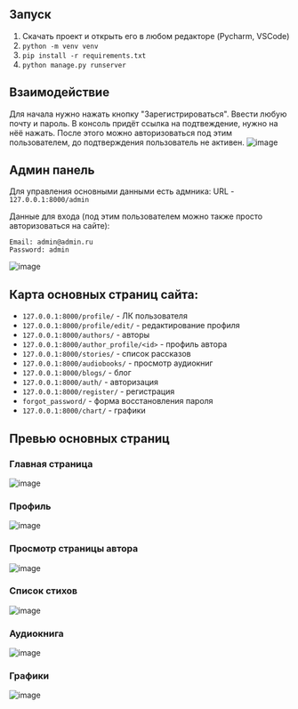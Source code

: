 ## Запуск
1. Скачать проект и открыть его в любом редакторе (Pycharm, VSCode)
2. `python -m venv venv`
3. `pip install -r requirements.txt`
4. `python manage.py runserver`

## Взаимодействие
Для начала нужно нажать кнопку "Зарегистрироваться". Ввести любую почту и пароль. В консоль придёт ссылка на подтвеждение, нужно на нёё нажать. После этого можно авторизоваться под этим пользователем, до подтверждения пользователь не активен.
![image](https://github.com/user-attachments/assets/d373f54a-0ef3-4724-b72d-86cbc22069d3)

## Админ панель

Для управления основными данными есть адмника:
URL - `127.0.0.1:8000/admin`

Данные для входа (под этим пользователем можно также просто авторизоваться на сайте):
```
Email: admin@admin.ru
Password: admin
```


![image](https://github.com/user-attachments/assets/b001bb70-3651-4ecc-9fce-dbf5dc84587b)


## Карта основных страниц сайта:
- `127.0.0.1:8000/profile/` - ЛК пользователя
- `127.0.0.1:8000/profile/edit/` - редактирование профиля
- `127.0.0.1:8000/authors/` - авторы
- `127.0.0.1:8000/author_profile/<id>` - профиль автора
- `127.0.0.1:8000/stories/` - список рассказов
- `127.0.0.1:8000/audiobooks/` - просмотр аудиокниг
- `127.0.0.1:8000/blogs/` - блог
- `127.0.0.1:8000/auth/` - авторизация
- `127.0.0.1:8000/register/` - регистрация
- `forgot_password/` - форма восстановления пароля
- `127.0.0.1:8000/chart/` - графики

## Превью основных страниц

### Главная страница
![image](https://github.com/user-attachments/assets/efb3db26-8faf-4dcf-bf66-416c8424aca0)

### Профиль
![image](https://github.com/user-attachments/assets/ec4831b9-0925-4b7a-95ea-cccaa276fb2c)

### Просмотр страницы автора
![image](https://github.com/user-attachments/assets/603f6748-8e0a-44e3-b842-c89b1652e529)

### Список стихов
![image](https://github.com/user-attachments/assets/7e9fa3a6-0d7d-4207-afe7-bb1a700b7b99)

### Аудиокнига
![image](https://github.com/user-attachments/assets/26b36c0c-27b9-428f-9928-43f68dcca1b3)

### Графики
![image](https://github.com/user-attachments/assets/aa9d6c17-9e2c-4159-b14b-99aee82ab543)

